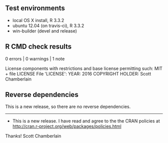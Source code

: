 ## Test environments

* local OS X install, R 3.3.2
* ubuntu 12.04 (on travis-ci), R 3.3.2
* win-builder (devel and release)

## R CMD check results

0 errors | 0 warnings | 1 note

   License components with restrictions and base license permitting such:
     MIT + file LICENSE
   File 'LICENSE':
     YEAR: 2016
     COPYRIGHT HOLDER: Scott Chamberlain

## Reverse dependencies

This is a new release, so there are no reverse dependencies.

---

* This is a new release. I have read and agree to the the CRAN policies at
http://cran.r-project.org/web/packages/policies.html

Thanks!
Scott Chamberlain
